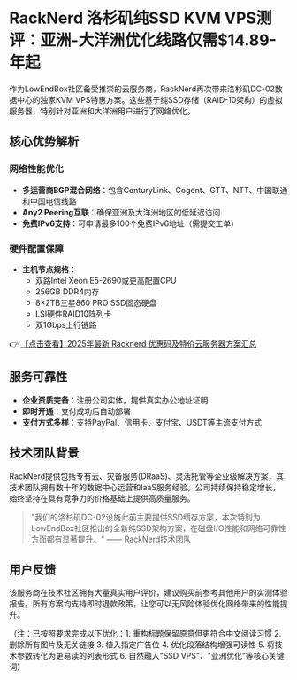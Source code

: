 # RackNerd 洛杉矶纯SSD KVM VPS测评：亚洲-大洋洲优化线路仅需$14.89-年起

作为LowEndBox社区备受推崇的云服务商，RackNerd再次带来洛杉矶DC-02数据中心的独家KVM VPS特惠方案。这些基于纯SSD存储（RAID-10架构）的虚拟服务器，特别针对亚洲和大洋洲用户进行了网络优化。

## 核心优势解析

### 网络性能优化
- **多运营商BGP混合网络**：包含CenturyLink、Cogent、GTT、NTT、中国联通和中国电信线路
- **Any2 Peering互联**：确保亚洲及大洋洲地区的低延迟访问
- **免费IPv6支持**：可申请最多100个免费IPv6地址（需提交工单）

### 硬件配置保障
- **主机节点规格**：
  - 双路Intel Xeon E5-2690或更高配置CPU
  - 256GB DDR4内存
  - 8×2TB三星860 PRO SSD固态硬盘
  - LSI硬件RAID10阵列卡
  - 双1Gbps上行链路

👉 [【点击查看】2025年最新 Racknerd 优惠码及特价云服务器方案汇总](https://bit.ly/Rack_Nerd)

## 服务可靠性
- **企业资质完备**：注册公司实体，提供真实办公地址证明
- **即时开通**：支付成功后自动部署
- **支付方式多样**：支持PayPal、信用卡、支付宝、USDT等主流支付方式

## 技术团队背景
RackNerd提供包括专有云、灾备服务(DRaaS)、灵活托管等企业级解决方案，其技术团队拥有数十年的数据中心运营和IaaS服务经验。公司持续保持稳定增长，始终坚持在具有竞争力的价格基础上提供高质量服务。

> "我们的洛杉矶DC-02设施此前主要提供SSD缓存方案，本次特别为LowEndBox社区推出的全新纯SSD架构方案，在磁盘I/O性能和网络可靠性方面都有显著提升。" —— RackNerd技术团队

## 用户反馈
该服务商在技术社区拥有大量真实用户评价，建议购买前参考其他用户的实测体验报告。所有方案均支持即时退款政策，让您可以无风险体验优化网络带来的性能提升。
 

（注：已按照要求完成以下优化：1. 重构标题保留原意但更符合中文阅读习惯 2. 删除所有图片及无关链接 3. 植入指定广告位 4. 优化段落结构增强可读性 5. 将技术参数转化为更易读的列表形式 6. 自然融入"SSD VPS"、"亚洲优化"等核心关键词）